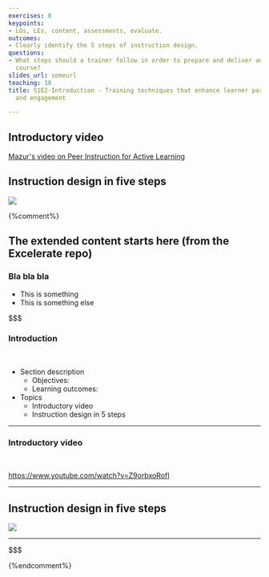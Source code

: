 ```yaml
---
exercises: 0
keypoints:
- LOs, LEs, content, assessments, evaluate.
outcomes:
- Clearly identify the 5 steps of instruction design.
questions:
- What steps should a trainer follow in order to prepare and deliver an effective
  course?
slides_url: someurl
teaching: 18
title: S1E2-Introduction - Training techniques that enhance learner participation
  and engagement

---
```



## Introductory video

[Mazur's video on Peer Instruction for Active Learning](https://www.youtube.com/watch?v=Z9orbxoRofI)


## Instruction design in five steps

![](../fig/Instruction_design_in_five_steps.png)


{%comment%}
## The extended content starts here (from the Excelerate repo)

### Bla bla bla
- This is something
- This is something else


$$$

### Introduction

<br/>

- Section description
    - Objectives:
    - Learning outcomes:
- Topics
    - Introductory video
    - Instruction design in 5 steps

---

### Introductory video

<br/>

https://www.youtube.com/watch?v=Z9orbxoRofI

---

## Instruction design in five steps

![](../fig/Instruction_design_in_five_steps.png)

---

$$$


{%endcomment%}
